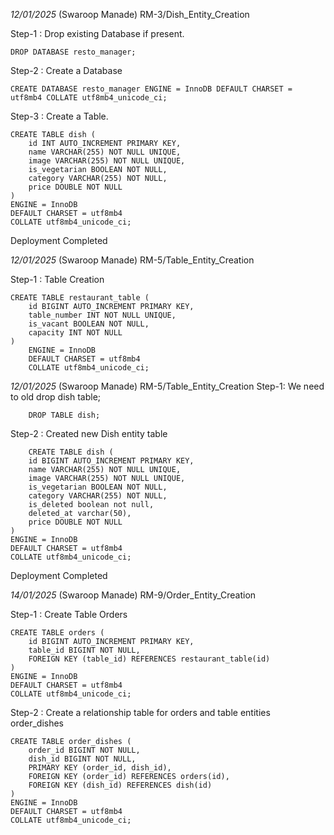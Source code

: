 *12/01/2025*  (Swaroop Manade) RM-3/Dish_Entity_Creation

Step-1 : Drop existing Database if present.
```
DROP DATABASE resto_manager;
```
Step-2 : Create a Database
```
CREATE DATABASE resto_manager ENGINE = InnoDB DEFAULT CHARSET = utf8mb4 COLLATE utf8mb4_unicode_ci;
```
Step-3 : Create a Table.
```
CREATE TABLE dish (
    id INT AUTO_INCREMENT PRIMARY KEY,
    name VARCHAR(255) NOT NULL UNIQUE,
    image VARCHAR(255) NOT NULL UNIQUE,
    is_vegetarian BOOLEAN NOT NULL,
    category VARCHAR(255) NOT NULL,
    price DOUBLE NOT NULL
) 
ENGINE = InnoDB
DEFAULT CHARSET = utf8mb4
COLLATE utf8mb4_unicode_ci;
```
Deployment Completed

*12/01/2025* (Swaroop Manade) RM-5/Table_Entity_Creation

Step-1 : Table Creation

```
CREATE TABLE restaurant_table (
    id BIGINT AUTO_INCREMENT PRIMARY KEY, 
    table_number INT NOT NULL UNIQUE,
    is_vacant BOOLEAN NOT NULL,
    capacity INT NOT NULL
)
    ENGINE = InnoDB
    DEFAULT CHARSET = utf8mb4
    COLLATE utf8mb4_unicode_ci;
```

*12/01/2025* (Swaroop Manade) RM-5/Table_Entity_Creation
Step-1: We need to old drop dish table;

```
    DROP TABLE dish;
```

Step-2 : Created new Dish entity table
``` 
    CREATE TABLE dish (
    id BIGINT AUTO_INCREMENT PRIMARY KEY,
    name VARCHAR(255) NOT NULL UNIQUE,
    image VARCHAR(255) NOT NULL UNIQUE,
    is_vegetarian BOOLEAN NOT NULL,
    category VARCHAR(255) NOT NULL,
    is_deleted boolean not null,
    deleted_at varchar(50),
    price DOUBLE NOT NULL
) 
ENGINE = InnoDB
DEFAULT CHARSET = utf8mb4
COLLATE utf8mb4_unicode_ci;

```
Deployment Completed

*14/01/2025* (Swaroop Manade) RM-9/Order_Entity_Creation

Step-1 : Create Table Orders

```
CREATE TABLE orders (
    id BIGINT AUTO_INCREMENT PRIMARY KEY,
    table_id BIGINT NOT NULL,
    FOREIGN KEY (table_id) REFERENCES restaurant_table(id)
) 
ENGINE = InnoDB
DEFAULT CHARSET = utf8mb4
COLLATE utf8mb4_unicode_ci;
```

Step-2 : Create a relationship table for orders and table entities
         order_dishes
```
CREATE TABLE order_dishes (
    order_id BIGINT NOT NULL,
    dish_id BIGINT NOT NULL,
    PRIMARY KEY (order_id, dish_id),
    FOREIGN KEY (order_id) REFERENCES orders(id),
    FOREIGN KEY (dish_id) REFERENCES dish(id)
) 
ENGINE = InnoDB
DEFAULT CHARSET = utf8mb4
COLLATE utf8mb4_unicode_ci;
```